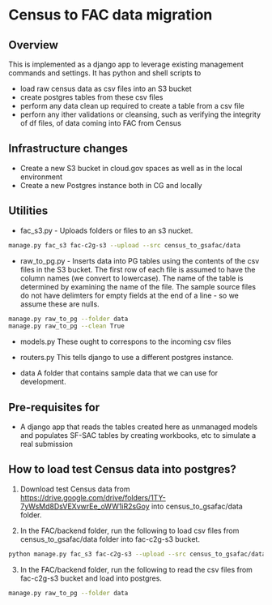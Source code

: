 # Census to FAC data migration

## Overview

This is implemented as a django app to leverage existing management commands and settings. It has python and shell scripts to

* load raw census data as csv files into an S3 bucket
* create postgres tables from these csv files
* perform any data clean up required to create a table from a csv file
* perforn any ither validations or cleansing, such as verifying the integrity of df files, of data coming into FAC from Census

## Infrastructure changes

* Create a new S3 bucket in cloud.gov spaces as well as in the local environment
* Create a new Postgres instance both in CG and locally

## Utilities

* fac_s3.py - Uploads folders or files to an s3 nucket.

```bash
manage.py fac_s3 fac-c2g-s3 --upload --src census_to_gsafac/data
```

* raw_to_pg.py - Inserts data into PG tables using the contents of the csv files in the S3 bucket. The first row of each file is assumed to have the column names (we convert to lowercase). The name of the table is determined by examining the name of the file. The sample source files do not have delimters for empty fields at the end of a line - so we assume these are nulls.

```bash
manage.py raw_to_pg --folder data
manage.py raw_to_pg --clean True
```

* models.py These ought to correspons to the incoming csv files
* routers.py This tells django to use a different postgres instance.

* data A folder that contains sample data that we can use for development.

## Pre-requisites for

* A django app that reads the tables created here as unmanaged models and populates SF-SAC tables by creating workbooks, etc to simulate a real submission

## How to load test Census data into postgres?

1.  Download test Census data from https://drive.google.com/drive/folders/1TY-7yWsMd8DsVEXvwrEe_oWW1iR2sGoy into census_to_gsafac/data folder.

2.  In the FAC/backend folder, run the following to load csv files from census_to_gsafac/data folder into fac-c2g-s3 bucket.
```bash
python manage.py fac_s3 fac-c2g-s3 --upload --src census_to_gsafac/data
```

3.  In the FAC/backend folder, run the following to read the csv files from fac-c2g-s3 bucket and load into postgres.
```bash
manage.py raw_to_pg --folder data
```